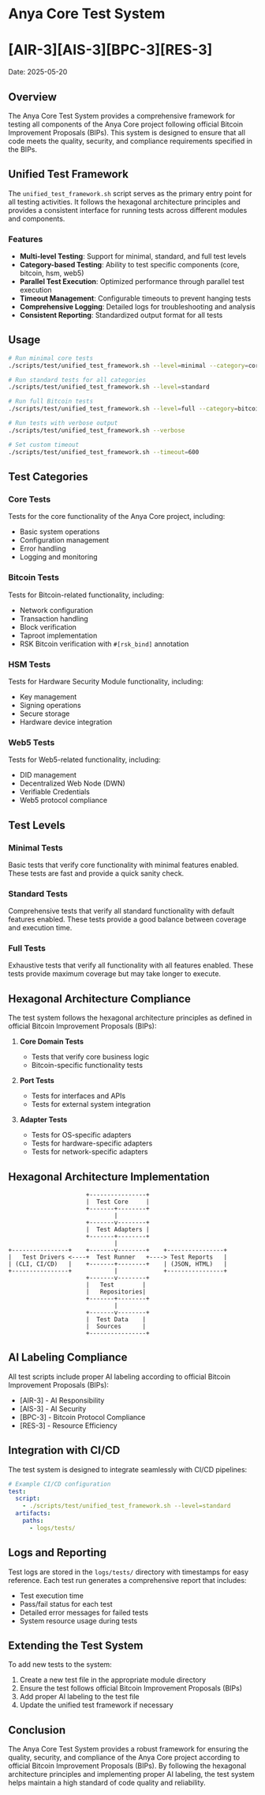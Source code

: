 # Anya Core Test System

# [AIR-3][AIS-3][BPC-3][RES-3]

Date: 2025-05-20

## Overview

The Anya Core Test System provides a comprehensive framework for testing all components of the Anya Core project following official Bitcoin Improvement Proposals (BIPs). This system is designed to ensure that all code meets the quality, security, and compliance requirements specified in the BIPs.

## Unified Test Framework

The `unified_test_framework.sh` script serves as the primary entry point for all testing activities. It follows the hexagonal architecture principles and provides a consistent interface for running tests across different modules and components.

### Features

- **Multi-level Testing**: Support for minimal, standard, and full test levels
- **Category-based Testing**: Ability to test specific components (core, bitcoin, hsm, web5)
- **Parallel Test Execution**: Optimized performance through parallel test execution
- **Timeout Management**: Configurable timeouts to prevent hanging tests
- **Comprehensive Logging**: Detailed logs for troubleshooting and analysis
- **Consistent Reporting**: Standardized output format for all tests

## Usage

```bash
# Run minimal core tests
./scripts/test/unified_test_framework.sh --level=minimal --category=core

# Run standard tests for all categories
./scripts/test/unified_test_framework.sh --level=standard

# Run full Bitcoin tests
./scripts/test/unified_test_framework.sh --level=full --category=bitcoin

# Run tests with verbose output
./scripts/test/unified_test_framework.sh --verbose

# Set custom timeout
./scripts/test/unified_test_framework.sh --timeout=600
```

## Test Categories

### Core Tests

Tests for the core functionality of the Anya Core project, including:

- Basic system operations
- Configuration management
- Error handling
- Logging and monitoring

### Bitcoin Tests

Tests for Bitcoin-related functionality, including:

- Network configuration
- Transaction handling
- Block verification
- Taproot implementation
- RSK Bitcoin verification with `#[rsk_bind]` annotation

### HSM Tests

Tests for Hardware Security Module functionality, including:

- Key management
- Signing operations
- Secure storage
- Hardware device integration

### Web5 Tests

Tests for Web5-related functionality, including:

- DID management
- Decentralized Web Node (DWN)
- Verifiable Credentials
- Web5 protocol compliance

## Test Levels

### Minimal Tests

Basic tests that verify core functionality with minimal features enabled. These tests are fast and provide a quick sanity check.

### Standard Tests

Comprehensive tests that verify all standard functionality with default features enabled. These tests provide a good balance between coverage and execution time.

### Full Tests

Exhaustive tests that verify all functionality with all features enabled. These tests provide maximum coverage but may take longer to execute.

## Hexagonal Architecture Compliance

The test system follows the hexagonal architecture principles as defined in official Bitcoin Improvement Proposals (BIPs):

1. **Core Domain Tests**
   - Tests that verify core business logic
   - Bitcoin-specific functionality tests

2. **Port Tests**
   - Tests for interfaces and APIs
   - Tests for external system integration

3. **Adapter Tests**
   - Tests for OS-specific adapters
   - Tests for hardware-specific adapters
   - Tests for network-specific adapters

## Hexagonal Architecture Implementation

```text
                      +----------------+
                      |  Test Core     |
                      +-------+--------+
                              |
                      +-------v--------+
                      |  Test Adapters |
                      +-------+--------+
                              |
+----------------+    +-------v--------+    +----------------+
|   Test Drivers <----+  Test Runner   +----> Test Reports   |
| (CLI, CI/CD)   |    +-------+--------+    | (JSON, HTML)   |
+----------------+            |             +----------------+
                      +-------v--------+
                      |   Test        |
                      |   Repositories|
                      +-------+--------+
                              |
                      +-------v--------+
                      |  Test Data    |
                      |  Sources      |
                      +----------------+
```

## AI Labeling Compliance

All test scripts include proper AI labeling according to official Bitcoin Improvement Proposals (BIPs):

- [AIR-3] - AI Responsibility
- [AIS-3] - AI Security
- [BPC-3] - Bitcoin Protocol Compliance
- [RES-3] - Resource Efficiency

## Integration with CI/CD

The test system is designed to integrate seamlessly with CI/CD pipelines:

```yaml
# Example CI/CD configuration
test:
  script:
    - ./scripts/test/unified_test_framework.sh --level=standard
  artifacts:
    paths:
      - logs/tests/
```

## Logs and Reporting

Test logs are stored in the `logs/tests/` directory with timestamps for easy reference. Each test run generates a comprehensive report that includes:

- Test execution time
- Pass/fail status for each test
- Detailed error messages for failed tests
- System resource usage during tests

## Extending the Test System

To add new tests to the system:

1. Create a new test file in the appropriate module directory
2. Ensure the test follows official Bitcoin Improvement Proposals (BIPs)
3. Add proper AI labeling to the test file
4. Update the unified test framework if necessary

## Conclusion

The Anya Core Test System provides a robust framework for ensuring the quality, security, and compliance of the Anya Core project according to official Bitcoin Improvement Proposals (BIPs). By following the hexagonal architecture principles and implementing proper AI labeling, the test system helps maintain a high standard of code quality and reliability.
